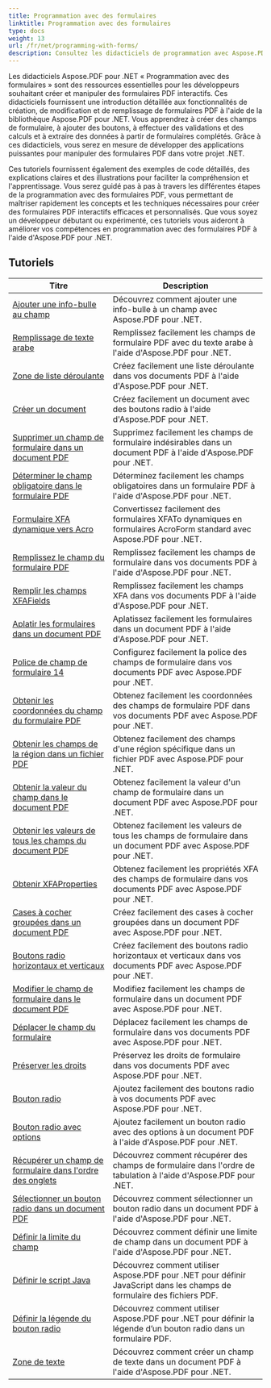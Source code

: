 ```yaml
---
title: Programmation avec des formulaires
linktitle: Programmation avec des formulaires
type: docs
weight: 13
url: /fr/net/programming-with-forms/
description: Consultez les didacticiels de programmation avec Aspose.PDF Forms pour .NET pour créer et gérer des formulaires interactifs dans vos fichiers PDF.
---
```

Les didacticiels Aspose.PDF pour .NET « Programmation avec des formulaires » sont des ressources essentielles pour les développeurs souhaitant créer et manipuler des formulaires PDF interactifs. Ces didacticiels fournissent une introduction détaillée aux fonctionnalités de création, de modification et de remplissage de formulaires PDF à l'aide de la bibliothèque Aspose.PDF pour .NET. Vous apprendrez à créer des champs de formulaire, à ajouter des boutons, à effectuer des validations et des calculs et à extraire des données à partir de formulaires complétés. Grâce à ces didacticiels, vous serez en mesure de développer des applications puissantes pour manipuler des formulaires PDF dans votre projet .NET.

Ces tutoriels fournissent également des exemples de code détaillés, des explications claires et des illustrations pour faciliter la compréhension et l'apprentissage. Vous serez guidé pas à pas à travers les différentes étapes de la programmation avec des formulaires PDF, vous permettant de maîtriser rapidement les concepts et les techniques nécessaires pour créer des formulaires PDF interactifs efficaces et personnalisés. Que vous soyez un développeur débutant ou expérimenté, ces tutoriels vous aideront à améliorer vos compétences en programmation avec des formulaires PDF à l'aide d'Aspose.PDF pour .NET.

## Tutoriels
| Titre | Description |
| --- | --- | 
| [Ajouter une info-bulle au champ](./add-tooltip-to-field/) | Découvrez comment ajouter une info-bulle à un champ avec Aspose.PDF pour .NET. |  
| [Remplissage de texte arabe](./arabic-text-filling/) | Remplissez facilement les champs de formulaire PDF avec du texte arabe à l'aide d'Aspose.PDF pour .NET. |  
| [Zone de liste déroulante](./combo-box/) | Créez facilement une liste déroulante dans vos documents PDF à l'aide d'Aspose.PDF pour .NET. |  
| [Créer un document](./create-doc/) | Créez facilement un document avec des boutons radio à l'aide d'Aspose.PDF pour .NET. |  
| [Supprimer un champ de formulaire dans un document PDF](./delete-form-field/) | Supprimez facilement les champs de formulaire indésirables dans un document PDF à l'aide d'Aspose.PDF pour .NET. |  
| [Déterminer le champ obligatoire dans le formulaire PDF](./determine-required-field/) | Déterminez facilement les champs obligatoires dans un formulaire PDF à l'aide d'Aspose.PDF pour .NET. |  
| [Formulaire XFA dynamique vers Acro](./dynamic-xfa-to-acro-form/) | Convertissez facilement des formulaires XFATo dynamiques en formulaires AcroForm standard avec Aspose.PDF pour .NET. |  
| [Remplissez le champ du formulaire PDF](./fill-form-field/) | Remplissez facilement les champs de formulaire dans vos documents PDF à l'aide d'Aspose.PDF pour .NET. |  
| [Remplir les champs XFAFields](./fill-xfafields/) | Remplissez facilement les champs XFA dans vos documents PDF à l'aide d'Aspose.PDF pour .NET. |  
| [Aplatir les formulaires dans un document PDF](./flatten-forms/) | Aplatissez facilement les formulaires dans un document PDF à l'aide d'Aspose.PDF pour .NET. |  
| [Police de champ de formulaire 14](./form-field-font-14/) | Configurez facilement la police des champs de formulaire dans vos documents PDF avec Aspose.PDF pour .NET. |  
| [Obtenir les coordonnées du champ du formulaire PDF](./get-coordinates/) | Obtenez facilement les coordonnées des champs de formulaire PDF dans vos documents PDF avec Aspose.PDF pour .NET. |  
| [Obtenir les champs de la région dans un fichier PDF](./get-fields-from-region/) | Obtenez facilement des champs d'une région spécifique dans un fichier PDF avec Aspose.PDF pour .NET. |  
| [Obtenir la valeur du champ dans le document PDF](./get-value-from-field/) | Obtenez facilement la valeur d'un champ de formulaire dans un document PDF avec Aspose.PDF pour .NET. |  
| [Obtenir les valeurs de tous les champs du document PDF](./get-values-from-all-fields/) | Obtenez facilement les valeurs de tous les champs de formulaire dans un document PDF avec Aspose.PDF pour .NET. |  
| [Obtenir XFAProperties](./get-xfaproperties/) | Obtenez facilement les propriétés XFA des champs de formulaire dans vos documents PDF avec Aspose.PDF pour .NET. |  
| [Cases à cocher groupées dans un document PDF](./grouped-check-boxes/) | Créez facilement des cases à cocher groupées dans un document PDF avec Aspose.PDF pour .NET. |  
| [Boutons radio horizontaux et verticaux](./horizontally-and-vertically-radio-buttons/) | Créez facilement des boutons radio horizontaux et verticaux dans vos documents PDF avec Aspose.PDF pour .NET. |  
| [Modifier le champ de formulaire dans le document PDF](./modify-form-field/) | Modifiez facilement les champs de formulaire dans un document PDF avec Aspose.PDF pour .NET. |  
| [Déplacer le champ du formulaire](./move-form-field/) | Déplacez facilement les champs de formulaire dans vos documents PDF avec Aspose.PDF pour .NET. |  
| [Préserver les droits](./preserve-rights/) | Préservez les droits de formulaire dans vos documents PDF avec Aspose.PDF pour .NET. |  
| [Bouton radio](./radio-button/) | Ajoutez facilement des boutons radio à vos documents PDF avec Aspose.PDF pour .NET. |  
| [Bouton radio avec options](./radio-button-with-options/) | Ajoutez facilement un bouton radio avec des options à un document PDF à l'aide d'Aspose.PDF pour .NET. |  
| [Récupérer un champ de formulaire dans l'ordre des onglets](./retrieve-form-field-in-tab-order/) | Découvrez comment récupérer des champs de formulaire dans l'ordre de tabulation à l'aide d'Aspose.PDF pour .NET. |  
| [Sélectionner un bouton radio dans un document PDF](./select-radio-button/) | Découvrez comment sélectionner un bouton radio dans un document PDF à l'aide d'Aspose.PDF pour .NET. |  
| [Définir la limite du champ](./set-field-limit/) | Découvrez comment définir une limite de champ dans un document PDF à l'aide d'Aspose.PDF pour .NET. |  
| [Définir le script Java](./set-java-script/) | Découvrez comment utiliser Aspose.PDF pour .NET pour définir JavaScript dans les champs de formulaire des fichiers PDF. |  
| [Définir la légende du bouton radio](./set-radio-button-caption/) | Découvrez comment utiliser Aspose.PDF pour .NET pour définir la légende d’un bouton radio dans un formulaire PDF. |  
| [Zone de texte](./text-box/) | Découvrez comment créer un champ de texte dans un document PDF à l'aide d'Aspose.PDF pour .NET. |  